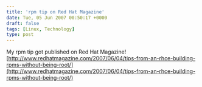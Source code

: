 ```yaml
---
title: 'rpm tip on Red Hat Magazine'
date: Tue, 05 Jun 2007 00:50:17 +0000
draft: false
tags: [Linux, Technology]
type: post
---
```


My rpm tip got published on Red Hat Magazine! [http://www.redhatmagazine.com/2007/06/04/tips-from-an-rhce-building-rpms-without-being-root/](http://www.redhatmagazine.com/2007/06/04/tips-from-an-rhce-building-rpms-without-being-root/)